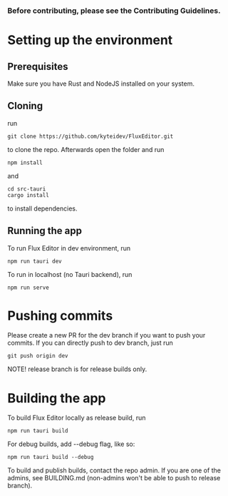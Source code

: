 ### Before contributing, please see the Contributing Guidelines.

# Setting up the environment
## Prerequisites

Make sure you have Rust and NodeJS installed on your system.

## Cloning

run
```
git clone https://github.com/kyteidev/FluxEditor.git
```
to clone the repo. Afterwards open the folder and run
```
npm install
```
and
```
cd src-tauri
cargo install
```
to install dependencies.

## Running the app

To run Flux Editor in dev environment, run
```
npm run tauri dev
```
To run in localhost (no Tauri backend), run
```
npm run serve
```

# Pushing commits
Please create a new PR for the dev branch if you want to push your commits. If you can directly push to dev branch, just run
```
git push origin dev
```
NOTE! release branch is for release builds only.

# Building the app
To build Flux Editor locally as release build, run
```
npm run tauri build
```
For debug builds, add --debug flag, like so:
```
npm run tauri build --debug
```
To build and publish builds, contact the repo admin. If you are one of the admins, see BUILDING.md (non-admins won't be able to push to release branch).
